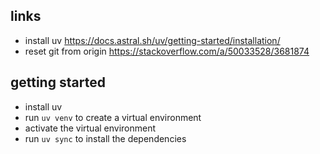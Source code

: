 ## links
- install uv https://docs.astral.sh/uv/getting-started/installation/
- reset git from origin https://stackoverflow.com/a/50033528/3681874

## getting started

- install uv
- run `uv venv` to create a virtual environment
- activate the virtual environment
- run `uv sync` to install the dependencies